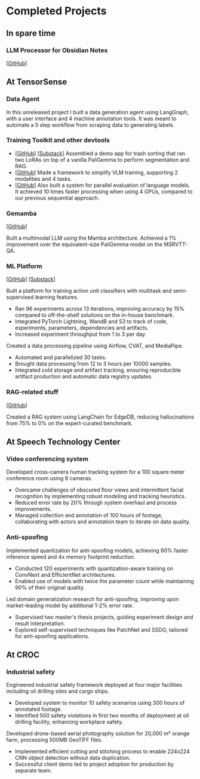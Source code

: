 # Completed Projects

## In spare time

### LLM Processor for Obsidian Notes

[[GitHub](https://github.com/deepbuzin/note_processor)]

## At TensorSense

### Data Agent

In this unreleased project I built a data generation agent using LangGraph, with a user interface and 4 machine annotation tools. 
It was meant to automate a 5 step workflow from scraping data to generating labels. 

### Training Toolkit and other devtools

- [[GitHub](https://github.com/tensorsense/trash_demo)] [[Substack]()] Assembled a demo app for trash sorting that ran two LoRAs on top of a vanilla PaliGemma to perform segmentation and RAG.
- [[GitHub](https://github.com/tensorsense/training_toolkit)] Made a framework to simplify VLM training, supporting 2 modalities and 4 tasks.
- [[GitHub](https://github.com/tensorsense/training_toolkit)] Also built a system for parallel evaluation of language models. It achieved 10 times faster processing when using 4 GPUs, compared to our previous sequential approach.

### Gemamba

[[GitHub](https://github.com/tensorsense/trash_demo)]

Built a multimodal LLM using the Mamba architecture. 
Achieved a 1% improvement over the equivalent-size PaliGemma model on the MSRVTT-QA.

### ML Platform

[[GitHub](https://github.com/tensorsense/faceflow)] [[Substack]()]

Built a platform for training action unit classifiers with multitask and semi-supervised learning features. 

- Ran 96 experiments across 13 iterations, improving accuracy by 15% compared to off-the-shelf solutions on the in-house benchmark. 
- Integrated PyTorch Lightning, WandB and S3 to track of code, experiments, parameters, dependencies and artifacts.
- Increased experiment throughput from 1 to 3 per day.

Created a data processing pipeline using Airflow, CVAT, and MediaPipe. 

- Automated and parallelized 30 tasks. 
- Brought data processing from 12 to 3 hours per 10000 samples. 
- Integrated cold storage and artifact tracking, ensuring reproducible artifact production and automatic data registry updates. 

### RAG-related stuff

[[GitHub](https://github.com/tensorsense/edgedb_rag)]

Created a RAG system using LangChain for EdgeDB, reducing hallucinations from 75% to 0% on the expert-curated benchmark.

## At Speech Technology Center

### Video conferencing system

Developed cross-camera human tracking system for a 100 square meter conference room using 9 cameras.

- Overcame challenges of obscured floor views and intermittent facial recognition by implementing robust modeling and tracking heuristics.
- Reduced error rate by 20% through system overhaul and process improvements. 
- Managed collection and annotation of 100 hours of footage, collaborating with actors and annotation team to iterate on data quality.

### Anti-spoofing

Implemented quantization for anti-spoofing models, achieving 60% faster inference speed and 4x memory footprint reduction.

- Conducted 120 experiments with quantization-aware training on ConvNext and EfficientNet architectures.
- Enabled use of models with twice the parameter count while maintaining 90% of their original quality.

Led domain generalization research for anti-spoofing, improving upon market-leading model by additional 1-2% error rate.

- Supervised two master's thesis projects, guiding experiment design and result interpretation. 
- Explored self-supervised techniques like PatchNet and SSDG, tailored for anti-spoofing applications.

## At CROC

### Industrial safety

Engineered industrial safety framework deployed at four major facilities including oil drilling sites and cargo ships.

- Developed system to monitor 10 safety scenarios using 300 hours of annotated footage.
- Identified 500 safety violations in first two months of deployment at oil drilling facility, enhancing workplace safety.

Developed drone-based aerial photography solution for 20,000 m² orange farm, processing 500MB GeoTIFF files.

- Implemented efficient cutting and stitching process to enable 224x224 CNN object detection without data duplication.
- Successful client demo led to project adoption for production by separate team.


